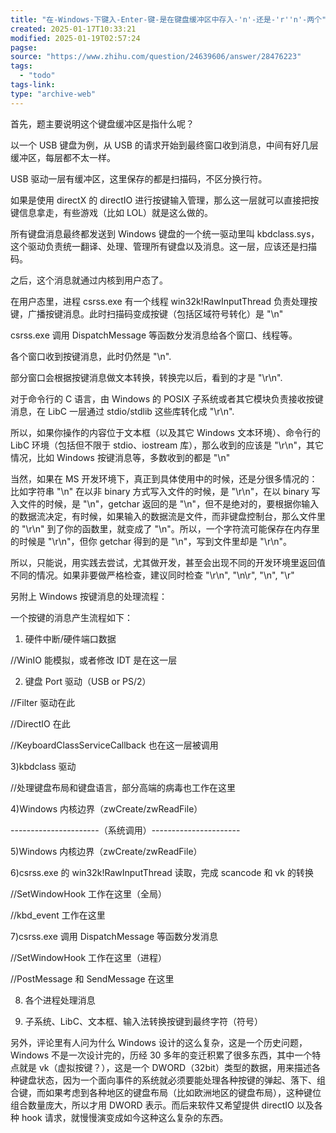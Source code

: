 ```yaml
---
title: "在-Windows-下键入-Enter-键-是在键盘缓冲区中存入-'n'-还是-'r''n'-两个"
created: 2025-01-17T10:33:21
modified: 2025-01-19T02:57:24
pagse:
source: "https://www.zhihu.com/question/24639606/answer/28476223"
tags:
  - "todo"
tags-link:
type: "archive-web"
---
```


首先，题主要说明这个键盘缓冲区是指什么呢？

以一个 USB 键盘为例，从 USB 的请求开始到最终窗口收到消息，中间有好几层缓冲区，每层都不太一样。

USB 驱动一层有缓冲区，这里保存的都是扫描码，不区分换行符。

如果是使用 directX 的 directIO 进行按键输入管理，那么这一层就可以直接把按键信息拿走，有些游戏（比如 LOL）就是这么做的。

所有键盘消息最终都发送到 Windows 键盘的一个统一驱动里叫 kbdclass.sys，这个驱动负责统一翻译、处理、管理所有键盘以及消息。这一层，应该还是扫描码。

之后，这个消息就通过内核到用户态了。

在用户态里，进程 csrss.exe 有一个线程 win32k!RawInputThread 负责处理按键，广播按键消息。此时扫描码变成按键（包括区域符号转化）是 "\\n"

csrss.exe 调用 DispatchMessage 等函数分发消息给各个窗口、线程等。

各个窗口收到按键消息，此时仍然是 "\\n".

部分窗口会根据按键消息做文本转换，转换完以后，看到的才是 "\\r\\n".

对于命令行的 C 语言，由 Windows 的 POSIX 子系统或者其它模块负责接收按键消息，在 LibC 一层通过 stdio/stdlib 这些库转化成 "\\r\\n".

所以，如果你操作的内容位于文本框（以及其它 Windows 文本环境）、命令行的 LibC 环境（包括但不限于 stdio、iostream 库），那么收到的应该是 "\\r\\n"，其它情况，比如 Windows 按键消息等，多数收到的都是 "\\n"

当然，如果在 MS 开发环境下，真正到具体使用中的时候，还是分很多情况的：比如字符串 "\\n" 在以非 binary 方式写入文件的时候，是 "\\r\\n"，在以 binary 写入文件的时候，是 "\\n"，getchar 返回的是 "\\n"，但不是绝对的，要根据你输入的数据流决定，有时候，如果输入的数据流是文件，而非键盘控制台，那么文件里的 "\\r\\n" 到了你的函数里，就变成了 "\\n"。所以，一个字符流可能保存在内存里的时候是 "\\r\\n"，但你 getchar 得到的是 "\\n"，写到文件里却是 "\\r\\n"。

所以，只能说，用实践去尝试，尤其做开发，甚至会出现不同的开发环境里返回值不同的情况。如果非要做严格检查，建议同时检查 "\\r\\n", "\\n\\r", "\\n", "\\r"

另附上 Windows 按键消息的处理流程：

一个按键的消息产生流程如下：

1) 硬件中断/硬件端口数据

//WinIO 能模拟，或者修改 IDT 是在这一层

2) 键盘 Port 驱动（USB or PS/2）

//Filter 驱动在此

//DirectIO 在此

//KeyboardClassServiceCallback 也在这一层被调用

3)kbdclass 驱动

//处理键盘布局和键盘语言，部分高端的病毒也工作在这里

4)Windows 内核边界（zwCreate/zwReadFile）

\----------------------（系统调用）----------------------

5)Windows 内核边界（zwCreate/zwReadFile）

6)csrss.exe 的 win32k!RawInputThread 读取，完成 scancode 和 vk 的转换

//SetWindowHook 工作在这里（全局）

//kbd\_event 工作在这里

7)csrss.exe 调用 DispatchMessage 等函数分发消息

//SetWindowHook 工作在这里（进程）

//PostMessage 和 SendMessage 在这里

8) 各个进程处理消息

9) 子系统、LibC、文本框、输入法转换按键到最终字符（符号）

另外，评论里有人问为什么 Windows 设计的这么复杂，这是一个历史问题，Windows 不是一次设计完的，历经 30 多年的变迁积累了很多东西，其中一个特点就是 vk（虚拟按键？），这是一个 DWORD（32bit）类型的数据，用来描述各种键盘状态，因为一个面向事件的系统就必须要能处理各种按键的弹起、落下、组合键，而如果考虑到各种地区的键盘布局（比如欧洲地区的键盘布局），这种键位组合数量庞大，所以才用 DWORD 表示。而后来软件又希望提供 directIO 以及各种 hook 请求，就慢慢演变成如今这种这么复杂的东西。

